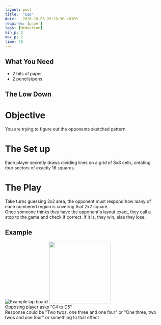 ```yaml
---
layout: post
title:  "Lap"
date:   2016-10-05 20:28:30 +0100
requires: [paper]
tags: [deduction]
min_p: 2
max_p: 2
time: 40
---
```


## What You Need
- 2 bits of paper
- 2 pencils/pens

## The Low Down

# Objective
You are trying to figure out the opponents sketched pattern.

# The Set up  
Each player secretly draws dividing lines on a grid of 8x8 cells, creating four sectors of exactly 16 squares.

# The Play  
Take turns guessing 2x2 area, the opponent must respond how many of each numbered region is covering that 2x2 square.  
Once someone thinks they have the opponent's layout exact, they call a stop to the game and check if correct. If it is, they win, else they lose.

## Example  
![Example lap board](../static/lap.png)
<img src="../static/lap.png" width="200">  
Opposing player asks "C4 to D5"  
Response could be "Two twos, one three and one four" or "One three, two twos and one four" or something to that effect

